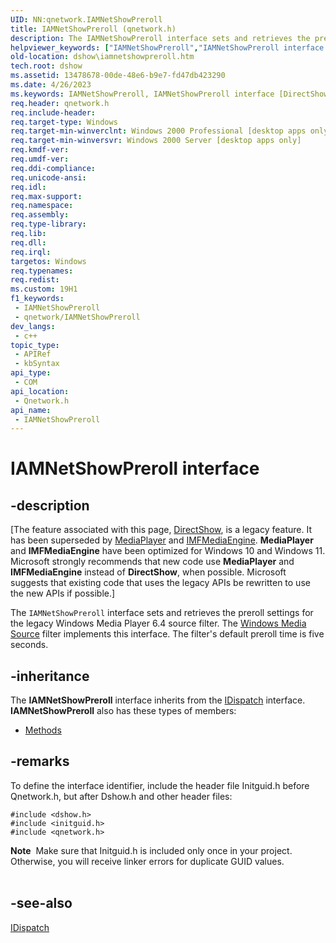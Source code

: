 ```yaml
---
UID: NN:qnetwork.IAMNetShowPreroll
title: IAMNetShowPreroll (qnetwork.h)
description: The IAMNetShowPreroll interface sets and retrieves the preroll settings for the legacy Windows Media Player 6.4 source filter. The Windows Media Source filter implements this interface. The filter's default preroll time is five seconds.
helpviewer_keywords: ["IAMNetShowPreroll","IAMNetShowPreroll interface [DirectShow]","IAMNetShowPreroll interface [DirectShow]","described","IAMNetShowPrerollInterface","dshow.iamnetshowpreroll","qnetwork/IAMNetShowPreroll"]
old-location: dshow\iamnetshowpreroll.htm
tech.root: dshow
ms.assetid: 13478678-00de-48e6-b9e7-fd47db423290
ms.date: 4/26/2023
ms.keywords: IAMNetShowPreroll, IAMNetShowPreroll interface [DirectShow], IAMNetShowPreroll interface [DirectShow],described, IAMNetShowPrerollInterface, dshow.iamnetshowpreroll, qnetwork/IAMNetShowPreroll
req.header: qnetwork.h
req.include-header: 
req.target-type: Windows
req.target-min-winverclnt: Windows 2000 Professional [desktop apps only]
req.target-min-winversvr: Windows 2000 Server [desktop apps only]
req.kmdf-ver: 
req.umdf-ver: 
req.ddi-compliance: 
req.unicode-ansi: 
req.idl: 
req.max-support: 
req.namespace: 
req.assembly: 
req.type-library: 
req.lib: 
req.dll: 
req.irql: 
targetos: Windows
req.typenames: 
req.redist: 
ms.custom: 19H1
f1_keywords:
 - IAMNetShowPreroll
 - qnetwork/IAMNetShowPreroll
dev_langs:
 - c++
topic_type:
 - APIRef
 - kbSyntax
api_type:
 - COM
api_location:
 - Qnetwork.h
api_name:
 - IAMNetShowPreroll
---
```


# IAMNetShowPreroll interface


## -description

\[The feature associated with this page, [DirectShow](/windows/win32/directshow/directshow), is a legacy feature. It has been superseded by [MediaPlayer](/uwp/api/Windows.Media.Playback.MediaPlayer) and [IMFMediaEngine](/windows/win32/api/mfmediaengine/nn-mfmediaengine-imfmediaengine). **MediaPlayer** and **IMFMediaEngine** have been optimized for Windows 10 and Windows 11. Microsoft strongly recommends that new code use **MediaPlayer** and **IMFMediaEngine** instead of **DirectShow**, when possible. Microsoft suggests that existing code that uses the legacy APIs be rewritten to use the new APIs if possible.\]

The <code>IAMNetShowPreroll</code> interface sets and retrieves the preroll settings for the legacy Windows Media Player 6.4 source filter. The <a href="/windows/desktop/DirectShow/windows-media-source-filter">Windows Media Source</a> filter implements this interface. The filter's default preroll time is five seconds.

## -inheritance

The <b>IAMNetShowPreroll</b> interface inherits from the <a href="/previous-versions/windows/desktop/api/oaidl/nn-oaidl-idispatch">IDispatch</a> interface. <b>IAMNetShowPreroll</b> also has these types of members:
<ul>
<li><a href="/">Methods</a></li>
</ul>

## -remarks

To define the interface identifier, include the header file Initguid.h before Qnetwork.h, but after Dshow.h and other header files:

<pre class="syntax" xml:space="preserve"><code>#include &lt;dshow.h&gt;
#include &lt;initguid.h&gt;
#include &lt;qnetwork.h&gt;
</code></pre>
<div class="alert"><b>Note</b>  Make sure that Initguid.h is included only once in your project. Otherwise, you will receive linker errors for duplicate GUID values.</div>
<div> </div>

## -see-also

<a href="/previous-versions/windows/desktop/api/oaidl/nn-oaidl-idispatch">IDispatch</a>
